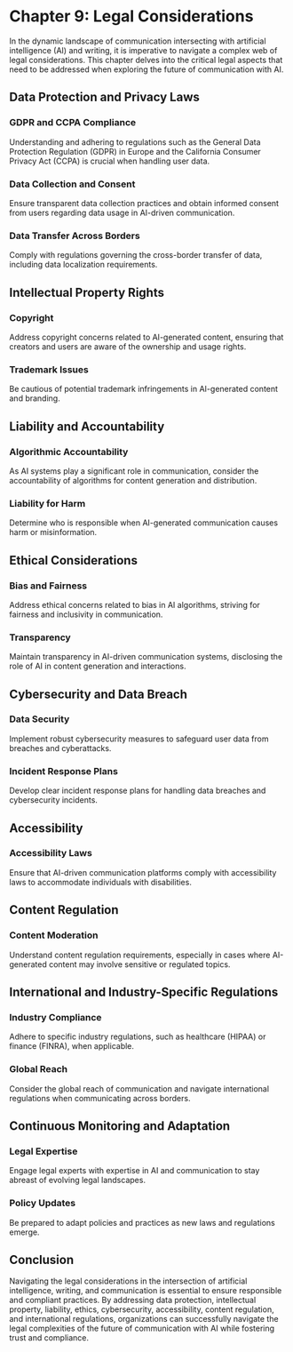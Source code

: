 Chapter 9: Legal Considerations
===============================

In the dynamic landscape of communication intersecting with artificial intelligence (AI) and writing, it is imperative to navigate a complex web of legal considerations. This chapter delves into the critical legal aspects that need to be addressed when exploring the future of communication with AI.

Data Protection and Privacy Laws
--------------------------------

### **GDPR and CCPA Compliance**

Understanding and adhering to regulations such as the General Data Protection Regulation (GDPR) in Europe and the California Consumer Privacy Act (CCPA) is crucial when handling user data.

### **Data Collection and Consent**

Ensure transparent data collection practices and obtain informed consent from users regarding data usage in AI-driven communication.

### **Data Transfer Across Borders**

Comply with regulations governing the cross-border transfer of data, including data localization requirements.

Intellectual Property Rights
----------------------------

### **Copyright**

Address copyright concerns related to AI-generated content, ensuring that creators and users are aware of the ownership and usage rights.

### **Trademark Issues**

Be cautious of potential trademark infringements in AI-generated content and branding.

Liability and Accountability
----------------------------

### **Algorithmic Accountability**

As AI systems play a significant role in communication, consider the accountability of algorithms for content generation and distribution.

### **Liability for Harm**

Determine who is responsible when AI-generated communication causes harm or misinformation.

Ethical Considerations
----------------------

### **Bias and Fairness**

Address ethical concerns related to bias in AI algorithms, striving for fairness and inclusivity in communication.

### **Transparency**

Maintain transparency in AI-driven communication systems, disclosing the role of AI in content generation and interactions.

Cybersecurity and Data Breach
-----------------------------

### **Data Security**

Implement robust cybersecurity measures to safeguard user data from breaches and cyberattacks.

### **Incident Response Plans**

Develop clear incident response plans for handling data breaches and cybersecurity incidents.

Accessibility
-------------

### **Accessibility Laws**

Ensure that AI-driven communication platforms comply with accessibility laws to accommodate individuals with disabilities.

Content Regulation
------------------

### **Content Moderation**

Understand content regulation requirements, especially in cases where AI-generated content may involve sensitive or regulated topics.

International and Industry-Specific Regulations
-----------------------------------------------

### **Industry Compliance**

Adhere to specific industry regulations, such as healthcare (HIPAA) or finance (FINRA), when applicable.

### **Global Reach**

Consider the global reach of communication and navigate international regulations when communicating across borders.

Continuous Monitoring and Adaptation
------------------------------------

### **Legal Expertise**

Engage legal experts with expertise in AI and communication to stay abreast of evolving legal landscapes.

### **Policy Updates**

Be prepared to adapt policies and practices as new laws and regulations emerge.

Conclusion
----------

Navigating the legal considerations in the intersection of artificial intelligence, writing, and communication is essential to ensure responsible and compliant practices. By addressing data protection, intellectual property, liability, ethics, cybersecurity, accessibility, content regulation, and international regulations, organizations can successfully navigate the legal complexities of the future of communication with AI while fostering trust and compliance.
